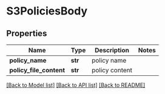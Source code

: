 # S3PoliciesBody

## Properties
Name | Type | Description | Notes
------------ | ------------- | ------------- | -------------
**policy_name** | **str** | policy name | 
**policy_file_content** | **str** | policy content | 

[[Back to Model list]](../README.md#documentation-for-models) [[Back to API list]](../README.md#documentation-for-api-endpoints) [[Back to README]](../README.md)

